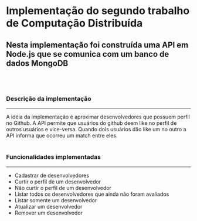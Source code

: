 # Implementação do segundo trabalho de Computação Distribuída

## Nesta implementação foi construída uma API em Node.js que se comunica com um banco de dados MongoDB

<br/><br/>

### Descrição da implementação
****

A idéia da implementação é aproximar desenvolvedores que possuem perfil no Github. A API permite que usuários do github deem like no perfil de outros usuários e vice-versa. Quando dois usuários dão like um no outro a API informa que ocorreu um match entre eles.
<br/><br/>

### Funcionalidades implementadas
****

* Cadastrar de desenvolvedores
* Curtir o perfil de um desenvolvedor
* Não curtir o perfil de um desenvolvedor
* Listar todos os desenvolvedores que ainda não foram avaliados
* Listar somente um desenvolvedor
* Atualizar um desenvolvedor
* Remover um desenvolvedor
